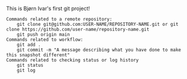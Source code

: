 This is Bjørn Ivar's first git project!

    Commands related to a remote repository:
        git clone git@github.com:USER-NAME/REPOSITORY-NAME.git or git clone https://github.com/user-name/repository-name.git
        git push origin main
    Commands related to workflow:
        git add .
        git commit -m "A message describing what you have done to make this snapshot different"
    Commands related to checking status or log history
        git status
        git log
